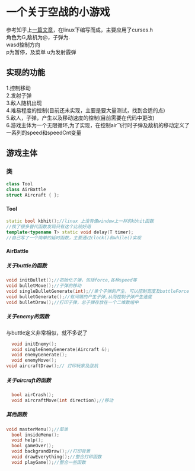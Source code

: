 # 一个关于空战的小游戏
 参考知乎上[一篇文章](https://zhuanlan.zhihu.com/p/24798125)，在linux下编写而成，主要应用了curses.h  
   角色为G,敌机为@，子弹为.  
   wasd控制方向  
   p为暂停，及菜单
   u为发射霰弹
 ## 实现的功能
  1.控制移动  
  2.发射子弹   
  3.敌人随机出现  
  4.难易程度的控制(目前还未实现，主要是要大量测试，找到合适的点)  
  5.敌人，子弹，产生以及移动速度的控制(目前需要在代码中更改)  
  6.游戏主体为一个无限循环,为了实现，在控制air飞行时子弹及敌机的移动定义了一系列的speed和speedCnt变量 
 ## 游戏主体
 ### 类
 ```c++
 class Tool
 class AirBattle
 struct Aircraft { };
  ```
  #### Tool
  ```c++
  static bool kbhit();//linux 上没有像window上一样的kbhit函数
  //找了很多替代函数发现只有这个比较好用
  template<typename T> static void delay(T timer);
  //自己写了一个简单的延时函数，主要通过clock()和while()实现
  ```
  #### AirBattle
  ##### 关于buttle的函数
  ```c++
  void initBullet();//初始化子弹，包括force,各种speed等
  void bulletMove();//子弹的移动
  void singleBulletGenerate(int);//单个子弹的产生，可以控制宽度及buttleForce
  void bulletGenerate();//有间隔的产生子弹,从而控制子弹产生速度
  void bulletDraw();//打印子弹，总子弹存放在一个二维数组中

  ```
  ##### 关于enemy的函数
  与buttle定义非常相似，就不多说了
  ```c++
	void initEnemy();
	void singleEnemyGenerate(Aircraft &);
	void enemyGenerate();
	void enemyMove();
  void aircraftDraw();// 打印玩家及敌机
  ```
  ##### 关于aircraft的函数
  ```c++
  	bool airCrash();
    void aircraftMove(int direction);//移动
  ```
  ##### 其他函数
  ```c++
  void masterMenu();//菜单
	bool insideMenu();
	void help();
	bool gameOver();
	void backgrandDraw();//打印背景
	void drawEverything();//整合打印函数
	void playGame();//整合一些函数
  ```
      
